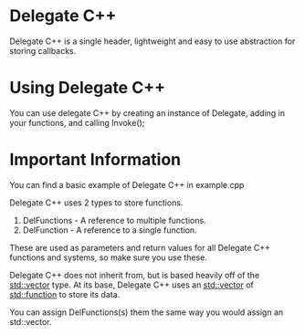 # Delegate C++

Delegate C++ is a single header, lightweight and easy to use abstraction for storing callbacks.

# Using Delegate C++

You can use delegate C++ by creating an instance of Delegate, adding in your functions, and calling Invoke();

# Important Information

You can find a basic example of Delegate C++ in example.cpp

Delegate C++ uses 2 types to store functions. 

1. DelFunctions - A reference to multiple functions.
2. DelFunction - A reference to a single function.

These are used as parameters and return values for all Delegate C++ functions and systems, so make sure you use these.

Delegate C++ does not inherit from, but is based heavily off of the <std::vector> type.
At its base, Delegate C++ uses an <std::vector> of <std::function> to store its data.

You can assign DelFunctions(s) them the same way you would assign an std::vector.

